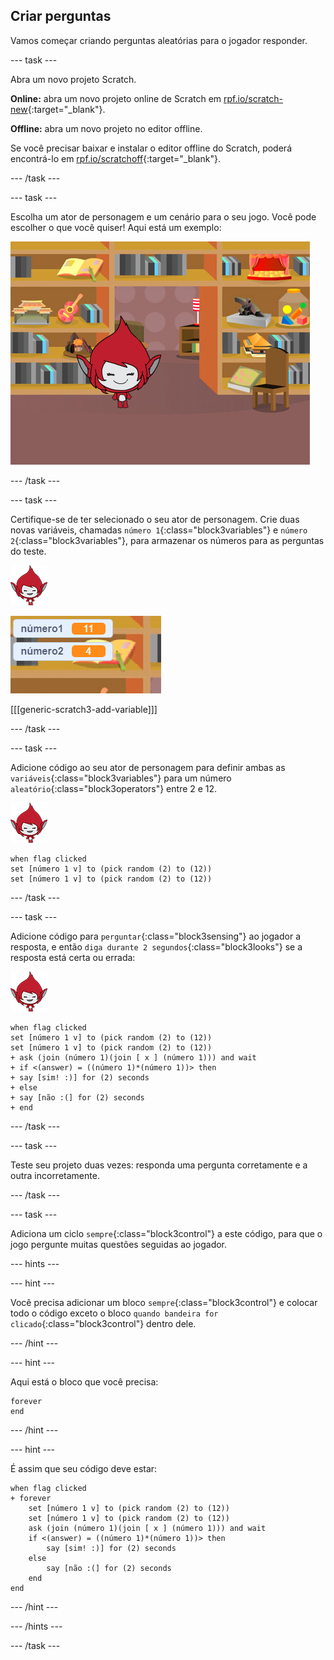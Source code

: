 ## Criar perguntas

Vamos começar criando perguntas aleatórias para o jogador responder.

--- task ---

Abra um novo projeto Scratch.

**Online:** abra um novo projeto online de Scratch em [rpf.io/scratch-new](https//rpf.io/scratch-new){:target="_blank"}.

**Offline:** abra um novo projeto no editor offline.

Se você precisar baixar e instalar o editor offline do Scratch, poderá encontrá-lo em [rpf.io/scratchoff](https//rpf.io/scratchoff){:target="_blank"}.

--- /task ---

--- task ---

Escolha um ator de personagem e um cenário para o seu jogo. Você pode escolher o que você quiser! Aqui está um exemplo:

![screenshot](images/brain-setting.png)

--- /task ---

--- task ---

Certifique-se de ter selecionado o seu ator de personagem. Crie duas novas variáveis, chamadas `número 1`{:class="block3variables"} e `número 2`{:class="block3variables"}, para armazenar os números para as perguntas do teste.

![screenshot](images/giga-sprite.png)

![screenshot](images/brain-variables.png)

[[[generic-scratch3-add-variable]]]

--- /task ---

--- task ---

Adicione código ao seu ator de personagem para definir ambas as `variáveis`{:class="block3variables"} ​​para um número `aleatório`{:class="block3operators"} entre 2 e 12.

![screenshot](images/giga-sprite.png)

```blocks3
when flag clicked
set [número 1 v] to (pick random (2) to (12))
set [número 1 v] to (pick random (2) to (12))
```

--- /task ---

--- task ---

Adicione código para `perguntar`{:class="block3sensing"} ao jogador a resposta, e então `diga durante 2 segundos`{:class="block3looks"} se a resposta está certa ou errada:

![screenshot](images/giga-sprite.png)

```blocks3
when flag clicked
set [número 1 v] to (pick random (2) to (12))
set [número 1 v] to (pick random (2) to (12))
+ ask (join (número 1)(join [ x ] (número 1))) and wait
+ if <(answer) = ((número 1)*(número 1))> then
+ say [sim! :)] for (2) seconds
+ else
+ say [não :(] for (2) seconds
+ end
```

--- /task ---

--- task ---

Teste seu projeto duas vezes: responda uma pergunta corretamente e a outra incorretamente.

--- /task ---

--- task ---

Adiciona um ciclo `sempre`{:class="block3control"} a este código, para que o jogo pergunte muitas questões seguidas ao jogador.

--- hints ---


--- hint ---

Você precisa adicionar um bloco `sempre`{:class="block3control"} e colocar todo o código exceto o bloco `quando bandeira for clicado`{:class="block3control"} dentro dele.

--- /hint ---

--- hint ---

Aqui está o bloco que você precisa:

```blocks3
forever
end
```

--- /hint ---

--- hint ---

É assim que seu código deve estar:

```blocks3
when flag clicked
+ forever
    set [número 1 v] to (pick random (2) to (12))
    set [número 1 v] to (pick random (2) to (12))
    ask (join (número 1)(join [ x ] (número 1))) and wait
    if <(answer) = ((número 1)*(número 1))> then
        say [sim! :)] for (2) seconds
    else
        say [não :(] for (2) seconds
    end
end
```

--- /hint ---

--- /hints ---

--- /task ---
